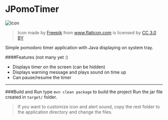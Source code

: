 # JPomoTimer

![Icon](https://raw.githubusercontent.com/user12043/JPomoTimer/master/src/main/resources/res/pomodoroIcon-dark.png)

> <div>Icon made by <a href="http://www.freepik.com" title="Freepik">Freepik</a> from <a href="https://www.flaticon.com/" title="Flaticon">www.flaticon.com</a> is licensed by <a href="http://creativecommons.org/licenses/by/3.0/" title="Creative Commons BY 3.0" target="_blank">CC 3.0 BY</a></div>


Simple pomodoro timer application with Java displaying on system tray.

####Features (not many yet :)
- Displays timer on the screen (can be hidden)
- Displays warning message and plays sound on time up
- Can pause/resume the timer
<hr>

###Build and Run
type `mvn clean package` to build the project
Run the jar file created in `target/` folder.

> If you want to customize icon and alert sound, copy the rest folder to the application directory and change the files.
